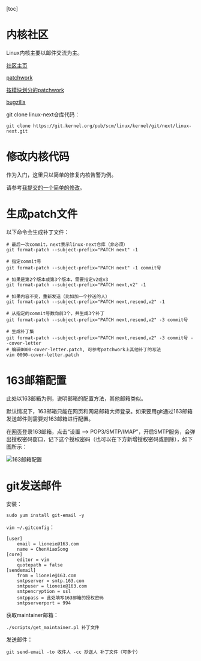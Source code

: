 [toc]

# 内核社区

Linux内核主要以邮件交流为主。

[社区主页](https://www.kernel.org/)

[patchwork](https://lore.kernel.org/patchwork/project/lkml/list/)

[按模块划分的patchwork](https://patchwork.kernel.org/)

[bugzilla](https://bugzilla.kernel.org/)

git clone linux-next仓库代码：
```shell
git clone https://git.kernel.org/pub/scm/linux/kernel/git/next/linux-next.git
```

# 修改内核代码

作为入门，这里只以简单的修复内核告警为例。

请参考[我提交的一个简单的修改](https://git.kernel.org/pub/scm/linux/kernel/git/next/linux-next.git/commit/?h=next-20210611&id=5ca54404e68de8560ca15e8d0e6b625fd05ceeaf)。

# 生成patch文件

以下命令会生成补丁文件：
```shell
# 最后一次commit，next表示linux-next仓库（非必须）
git format-patch --subject-prefix="PATCH next" -1

# 指定commit号
git format-patch --subject-prefix="PATCH next" -1 commit号

# 如果是第2个版本或第3个版本，需要指定v2或v3
git format-patch --subject-prefix="PATCH next,v2" -1

# 如果内容不变，重新发送（比如加一个抄送的人）
git format-patch --subject-prefix="PATCH next,resend,v2" -1

# 从指定的commit号数向前3个，共生成3个补丁
git format-patch --subject-prefix="PATCH next,resend,v2" -3 commit号

# 生成补丁集
git format-patch --subject-prefix="PATCH next,resend,v2" -3 commit号 --cover-letter
# 编辑0000-cover-letter.patch, 可参考patchwork上其他补丁的写法
vim 0000-cover-letter.patch
```

# 163邮箱配置

此处以163邮箱为例，说明邮箱的配置方法，其他邮箱类似。

默认情况下，163邮箱只能在网页和网易邮箱大师登录。如果要用git通过163邮箱发送邮件则需要对163邮箱进行配置。

在[网页](mail.163.com)登录163邮箱，点击“设置 --> POP3/SMTP/IMAP”，开启SMTP服务，会弹出授权密码窗口，记下这个授权密码（也可以在下方新增授权密码或删除），如下图所示：

![163邮箱配置](https://gitee.com/lioneie/blog/raw/master/kernel-Linux%E5%86%85%E6%A0%B8%E7%A4%BE%E5%8C%BA%E6%8F%90%E4%BA%A4%E8%A1%A5%E4%B8%81/163%E9%82%AE%E7%AE%B1%E9%85%8D%E7%BD%AE.png)


# git发送邮件

安装：
```shell
sudo yum install git-email -y
```
`vim ~/.gitconfig`：
```
[user]
	email = lioneie@163.com
	name = ChenXiaoSong
[core]
	editor = vim 
	quotepath = false
[sendemail]
	from = lioneie@163.com
	smtpserver = smtp.163.com
	smtpuser = lioneie@163.com
	smtpencryption = ssl 
	smtppass = 此处填写163邮箱的授权密码
	smtpserverport = 994 
```
获取maintainer邮箱：
```shell
./scripts/get_maintainer.pl 补丁文件
```
发送邮件：
```shell
git send-email -to 收件人 -cc 抄送人 补丁文件（可多个）
```
